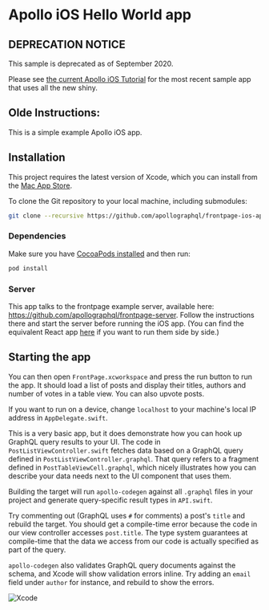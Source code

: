 # Apollo iOS Hello World app

## DEPRECATION NOTICE

This sample is deprecated as of September 2020. 

Please see [the current Apollo iOS Tutorial](https://www.apollographql.com/docs/ios/tutorial) for the most recent sample app that uses all the new shiny. 

## Olde Instructions: 

This is a simple example Apollo iOS app.

## Installation

This project requires the latest version of Xcode, which you can install from the [Mac App Store](https://itunes.apple.com/en/app/xcode/id497799835?mt=12).

To clone the Git repository to your local machine, including submodules:

```sh
git clone --recursive https://github.com/apollographql/frontpage-ios-app.git
```

### Dependencies 

Make sure you have [CocoaPods installed](https://guides.cocoapods.org/using/getting-started.html) and then run:

```sh
pod install
```

### Server

This app talks to the frontpage example server, available here: https://github.com/apollographql/frontpage-server. Follow the instructions there and start the server before running the iOS app. (You can find the equivalent React app [here](https://github.com/apollographql/frontpage-react-app) if you want to run them side by side.)


## Starting the app

You can then open `FrontPage.xcworkspace` and press the run button to run the app. It should load a list of posts and display their titles, authors and number of votes in a table view. You can also upvote posts.

If you want to run on a device, change `localhost` to your machine's local IP address in `AppDelegate.swift`.

This is a very basic app, but it does demonstrate how you can hook up GraphQL query results to your UI. The code in `PostListViewController.swift` fetches data based on a GraphQL query defined in `PostListViewController.graphql`. That query refers to a fragment defined in `PostTableViewCell.graphql`, which nicely illustrates how you can describe your data needs next to the UI component that uses them.

Building the target will run `apollo-codegen` against all `.graphql` files in your project and generate query-specific result types in `API.swift`.

Try commenting out (GraphQL uses `#` for comments) a post's `title` and rebuild the target. You should get a compile-time error because the code in our view controller accesses `post.title`. The type system guarantees at compile-time that the data we access from our code is actually specified as part of the query.

`apollo-codegen` also validates GraphQL query documents against the schema, and Xcode will show validation errors inline. Try adding an `email` field under `author` for instance, and rebuild to show the errors.

![Xcode](/Screenshots/Xcode.png)
